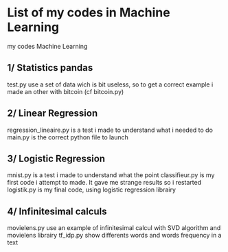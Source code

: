 # List of my codes in Machine Learning

my codes Machine Learning

## 1/ Statistics pandas

test.py use a set of data wich is bit useless, so to get a correct example i made an other with bitcoin (cf bitcoin.py)

## 2/ Linear Regression

regression_lineaire.py is a test i made to understand what i needed to do
main.py is the correct python file to launch

## 3/ Logistic Regression

mnist.py is a test i made to understand what the point
classifieur.py is my first code i attempt to made. It gave me strange results so i restarted
logistik.py is my final code, using logistic regression librairy

## 4/ Infinitesimal calculs

movielens.py use an example of infinitesimal calcul with SVD algorithm and movielens librairy
tf_idp.py show differents words and words frequency in a text
